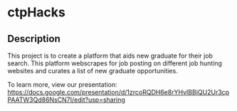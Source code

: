 # ctpHacks

## Description

This project is to create a platform that aids new graduate for their job search.
This platform webscrapes for job posting on different job hunting websites and curates a list of new graduate opportunities.

To learn more, view our presentation:
https://docs.google.com/presentation/d/1zrcoRQDH6e8rYHvIBBjQU2Ur3cpPAATW3Qd86NsCN7I/edit?usp=sharing
